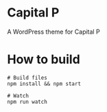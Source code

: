 # Capital P

A WordPress theme for Capital P

# How to build

```
# Build files
npm install && npm start

# Watch
npm run watch
```

